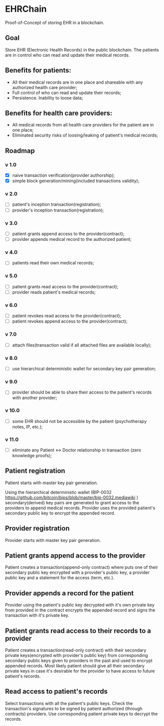 # EHRChain
Proof-of-Concept of storing EHR in a blockchain.

## Goal
Store EHR (Electronic Health Records) in the public blockchain. The patients are in control who can read and update their medical records.

## Benefits for patients:
- All their medical records are in one place and shareable with any authorized health care provider;
- Full control of who can read and update their records;
- Persistence. Inability to loose data;

## Benefits for health care providers:
- All medical records from all health care providers for the patient are in one place;
- Eliminated security risks of loosing/leaking of patient's medical records;

## Roadmap
### v 1.0
- [x] naive transaction verification(provider authorship);
- [x] simple block generation/mining(included transactions validity);

### v 2.0
- [ ] patient's inception transaction(registration);
- [ ] provider's inception transaction(registration);

### v 3.0
- [ ] patient grants append access to the provider(contract);
- [ ] provider appends medical record to the authorized patient;

### v 4.0
- [ ] patients read their own medical records;

### v 5.0
- [ ] patient grants read access to the provider(contract);
- [ ] provider reads patient's medical records;

### v 6.0
- [ ] patient revokes read access to the provider(contract);
- [ ] patient revokes append access to the provider(contract);

### v 7.0 
- [ ] attach files(transaction valid if all attached files are available locally);

### v 8.0
- [ ] use hierarchical deterministic wallet for secondary key pair generation;

### v 9.0
- [ ] provider should be able to share their access to the patient's records with another provider;

### v 10.0
- [ ] some EHR should not be accessible by the patient (psychotherapy notes, IP, etc.);

### v 11.0 
- [ ] eliminate any Patient <-> Doctor relationship in transaction (zero knowledge proofs);

## Patient registration
Patient starts with master key pair generation. 

Using the hierarchical deterministic wallet (BIP-0032 https://github.com/bitcoin/bips/blob/master/bip-0032.mediawiki ) secondary(derived) key pairs are generated to grant access to the providers to append medical records. Provider uses the provided patient's secondary public key to encrypt the appended record.

## Provider registration
Provider starts with master key pair generation. 

## Patient grants append access to the provider
Patient creates a transaction(append-only contract) where puts one of their secondary public key encrypted with a provider's public key, a provider public key and a statement for the access (term, etc.).

## Provider appends a record for the patient
Provider using the patient's public key decrypted with it's own private key from provided in the contract encrypts the appended record and signs the transaction with it's private key.   

## Patient grants read access to their records to a provider
Patient creates a transaction(read-only contract) with their secondary private keys(encrypted with provider's public key) from corresponding secondary public keys given to providers in the past and used to encrypt appended records. Most likely patient should give all their secondary private keys in case it's desirable for the provider to have access to future patient's records.

## Read access to patient's records
Select transactions with all the patient's public keys. Check the transaction's signatures to be signed by patient authorized (through contracts) providers. Use corresponding patient private keys to decrypt the records. 

